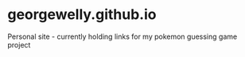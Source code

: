 # georgewelly.github.io
Personal site - currently holding links for my pokemon guessing game project
